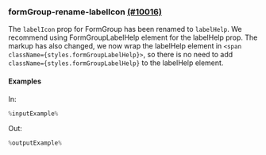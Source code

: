 ### formGroup-rename-labelIcon [(#10016)](https://github.com/patternfly/patternfly-react/pull/10016)

The `labelIcon` prop for FormGroup has been renamed to `labelHelp`. We recommend using FormGroupLabelHelp element for the labelHelp prop. The markup has also changed, we now wrap the labelHelp element in `<span className={styles.formGroupLabelHelp}>`, so there is no need to add `className={styles.formGroupLabelHelp}` to the labelHelp element.

#### Examples

In:

```jsx
%inputExample%
```

Out:

```jsx
%outputExample%
```
